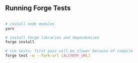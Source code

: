 
## Running Forge Tests

```bash

# install node modules
yarn

# install forge libraries and dependencies
forge install

# run tests; first pass will be slower because of compile
forge test -w --fork-url [ALCHEMY_URL]
```
